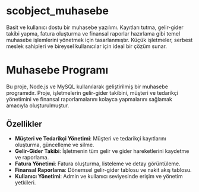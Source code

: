 # scobject_muhasebe
Basit ve kullanıcı dostu bir muhasebe yazılımı. Kayıtları tutma, gelir-gider takibi yapma, fatura oluşturma ve finansal raporlar hazırlama gibi temel muhasebe işlemlerini yönetmek için tasarlanmıştır. Küçük işletmeler, serbest meslek sahipleri ve bireysel kullanıcılar için ideal bir çözüm sunar.

# Muhasebe Programı

Bu proje, Node.js ve MySQL kullanılarak geliştirilmiş bir muhasebe programıdır. Proje, işletmelerin gelir-gider takibini, müşteri ve tedarikçi yönetimini ve finansal raporlamalarını kolayca yapmalarını sağlamak amacıyla oluşturulmuştur.

## Özellikler

- **Müşteri ve Tedarikçi Yönetimi**: Müşteri ve tedarikçi kayıtlarını oluşturma, güncelleme ve silme.
- **Gelir-Gider Takibi**: İşletmenin tüm gelir ve gider hareketlerini kaydetme ve raporlama.
- **Fatura Yönetimi**: Fatura oluşturma, listeleme ve detay görüntüleme.
- **Finansal Raporlama**: Dönemsel gelir-gider tablosu ve nakit akış tablosu.
- **Kullanıcı Yönetimi**: Admin ve kullanıcı seviyesinde erişim ve yönetim yetkileri.






